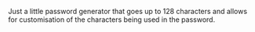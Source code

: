 Just a little password generator that goes up to 128 characters and allows for customisation of the characters being used in the password.
